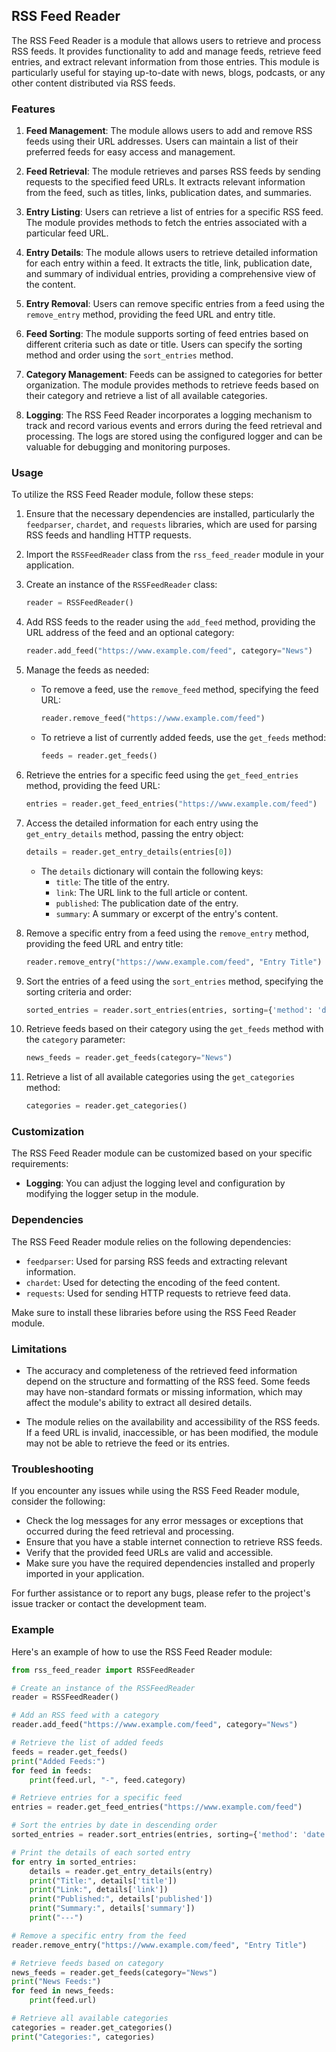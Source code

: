 ## RSS Feed Reader

The RSS Feed Reader is a module that allows users to retrieve and process RSS feeds. It provides functionality to add and manage feeds, retrieve feed entries, and extract relevant information from those entries. This module is particularly useful for staying up-to-date with news, blogs, podcasts, or any other content distributed via RSS feeds.

### Features

1. **Feed Management**: The module allows users to add and remove RSS feeds using their URL addresses. Users can maintain a list of their preferred feeds for easy access and management.

2. **Feed Retrieval**: The module retrieves and parses RSS feeds by sending requests to the specified feed URLs. It extracts relevant information from the feed, such as titles, links, publication dates, and summaries.

3. **Entry Listing**: Users can retrieve a list of entries for a specific RSS feed. The module provides methods to fetch the entries associated with a particular feed URL.

4. **Entry Details**: The module allows users to retrieve detailed information for each entry within a feed. It extracts the title, link, publication date, and summary of individual entries, providing a comprehensive view of the content.

5. **Entry Removal**: Users can remove specific entries from a feed using the `remove_entry` method, providing the feed URL and entry title.

6. **Feed Sorting**: The module supports sorting of feed entries based on different criteria such as date or title. Users can specify the sorting method and order using the `sort_entries` method.

7. **Category Management**: Feeds can be assigned to categories for better organization. The module provides methods to retrieve feeds based on their category and retrieve a list of all available categories.

8. **Logging**: The RSS Feed Reader incorporates a logging mechanism to track and record various events and errors during the feed retrieval and processing. The logs are stored using the configured logger and can be valuable for debugging and monitoring purposes.

### Usage

To utilize the RSS Feed Reader module, follow these steps:

1. Ensure that the necessary dependencies are installed, particularly the `feedparser`, `chardet`, and `requests` libraries, which are used for parsing RSS feeds and handling HTTP requests.

2. Import the `RSSFeedReader` class from the `rss_feed_reader` module in your application.

3. Create an instance of the `RSSFeedReader` class:
   ```python
   reader = RSSFeedReader()
   ```

4. Add RSS feeds to the reader using the `add_feed` method, providing the URL address of the feed and an optional category:
   ```python
   reader.add_feed("https://www.example.com/feed", category="News")
   ```

5. Manage the feeds as needed:
   - To remove a feed, use the `remove_feed` method, specifying the feed URL:
     ```python
     reader.remove_feed("https://www.example.com/feed")
     ```
   - To retrieve a list of currently added feeds, use the `get_feeds` method:
     ```python
     feeds = reader.get_feeds()
     ```

6. Retrieve the entries for a specific feed using the `get_feed_entries` method, providing the feed URL:
   ```python
   entries = reader.get_feed_entries("https://www.example.com/feed")
   ```

7. Access the detailed information for each entry using the `get_entry_details` method, passing the entry object:
   ```python
   details = reader.get_entry_details(entries[0])
   ```

   - The `details` dictionary will contain the following keys:
     - `title`: The title of the entry.
     - `link`: The URL link to the full article or content.
     - `published`: The publication date of the entry.
     - `summary`: A summary or excerpt of the entry's content.

8. Remove a specific entry from a feed using the `remove_entry` method, providing the feed URL and entry title:
   ```python
   reader.remove_entry("https://www.example.com/feed", "Entry Title")
   ```

9. Sort the entries of a feed using the `sort_entries` method, specifying the sorting criteria and order:
   ```python
   sorted_entries = reader.sort_entries(entries, sorting={'method': 'date', 'order': 'descending'})
   ```

10. Retrieve feeds based on their category using the `get_feeds` method with the `category` parameter:
    ```python
    news_feeds = reader.get_feeds(category="News")
    ```

11. Retrieve a list of all available categories using the `get_categories` method:
    ```python
    categories = reader.get_categories()
    ```

### Customization

The RSS Feed Reader module can be customized based on your specific requirements:

- **Logging**: You can adjust the logging level and configuration by modifying the logger setup in the module.

### Dependencies

The RSS Feed Reader module relies on the following dependencies:

- `feedparser`: Used for parsing RSS feeds and extracting relevant information.
- `chardet`: Used for detecting the encoding of the feed content.
- `requests`: Used for sending HTTP requests to retrieve feed data.

Make sure to install these libraries before using the RSS Feed Reader module.

### Limitations

- The accuracy and completeness of the retrieved feed information depend on the structure and formatting of the RSS feed. Some feeds may have non-standard formats or missing information, which may affect the module's ability to extract all desired details.

- The module relies on the availability and accessibility of the RSS feeds. If a feed URL is invalid, inaccessible, or has been modified, the module may not be able to retrieve the feed or its entries.

### Troubleshooting

If you encounter any issues while using the RSS Feed Reader module, consider the following:

- Check the log messages for any error messages or exceptions that occurred during the feed retrieval and processing.
- Ensure that you have a stable internet connection to retrieve RSS feeds.
- Verify that the provided feed URLs are valid and accessible.
- Make sure you have the required dependencies installed and properly imported in your application.

For further assistance or to report any bugs, please refer to the project's issue tracker or contact the development team.

### Example

Here's an example of how to use the RSS Feed Reader module:

```python
from rss_feed_reader import RSSFeedReader

# Create an instance of the RSSFeedReader
reader = RSSFeedReader()

# Add an RSS feed with a category
reader.add_feed("https://www.example.com/feed", category="News")

# Retrieve the list of added feeds
feeds = reader.get_feeds()
print("Added Feeds:")
for feed in feeds:
    print(feed.url, "-", feed.category)

# Retrieve entries for a specific feed
entries = reader.get_feed_entries("https://www.example.com/feed")

# Sort the entries by date in descending order
sorted_entries = reader.sort_entries(entries, sorting={'method': 'date', 'order': 'descending'})

# Print the details of each sorted entry
for entry in sorted_entries:
    details = reader.get_entry_details(entry)
    print("Title:", details['title'])
    print("Link:", details['link'])
    print("Published:", details['published'])
    print("Summary:", details['summary'])
    print("---")

# Remove a specific entry from the feed
reader.remove_entry("https://www.example.com/feed", "Entry Title")

# Retrieve feeds based on category
news_feeds = reader.get_feeds(category="News")
print("News Feeds:")
for feed in news_feeds:
    print(feed.url)

# Retrieve all available categories
categories = reader.get_categories()
print("Categories:", categories)